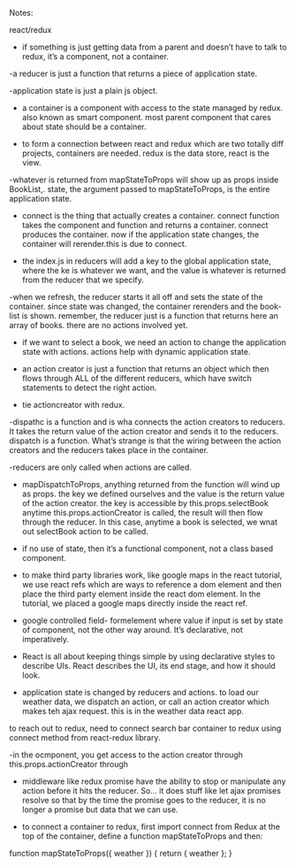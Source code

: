 Notes:

react/redux

- if something is just getting data from a parent and doesn’t have to talk to redux, it’s a component, not a container.

-a reducer is just a function that returns a piece of application state.

-application state is just a plain js object.

- a container is a component with access to the state managed by redux. also known as smart component.  most parent component that cares about state should be a container.

- to form a connection between react and redux which are two totally diff projects, containers are needed. redux is the data store, react is the view.

-whatever is returned from mapStateToProps will show up as props inside BookList,. state, the argument passed to mapStateToProps, is the entire application state.

- connect is the thing that actually creates a container. connect function takes the component and function and returns a container. connect produces the container. now if the application state changes, the container will rerender.this is due to connect.

- the index.js in reducers will add a key to the global application state, where the ke is whatever we want, and the value is whatever is returned from the reducer that we specify. 

-when we refresh, the reducer starts it all off and sets the state of the container. since state was changed, the container rerenders and the book-list is shown. remember, the reducer just is a function that returns here an array of books. there are no actions involved yet.

- if we want to select a book, we need an action to change the application state with actions. actions help with dynamic application state.

- an action creator is just a function that returns an object which then flows through ALL of the different reducers, which have switch statements to detect the right action.

- tie actioncreator with redux.

-dispathc is a function and is wha connects the action creators to reducers. It takes the return value of the action creator and sends it to the reducers. dispatch is a function. What’s strange is that the wiring between the action creators and the reducers takes place in the container. 

-reducers are only called when actions are called.

- mapDispatchToProps, anything returned from the function will wind up as props. the key we defined ourselves and the value is the return value of the action creator. the key is accessible by this.props.selectBook anytime this.props.actionCreator is called, the result will then flow through the reducer. In this case, anytime a book is selected, we wnat out selectBook action to be called.

- if no use of state, then it’s a functional component, not a class based component.

- to make third party libraries work, like google maps in the react tutorial, we use react refs which are ways to reference a dom element and then place the third party element inside the react dom element. In the tutorial, we placed a google maps directly inside the react ref.

- google controlled field- formelement where value if input is set by state of component, not the other way around. It’s declarative, not imperatively.

- React is all about keeping things simple by using declarative styles to describe UIs. React describes the UI, its end stage, and how it should look.

- application state is changed by reducers and actions. to load our weather data, we dispatch an action, or call an action creator which makes teh ajax request. this is in the weather data react app.


to reach out to redux, need to connect search bar container to redux using connect method from react-redux library.

-in the ocmponent, you get access to the action creator through this.props.actionCreator through

- middleware like redux promise have the ability to stop or manipulate any action before it hits the reducer. So… it does stuff like let ajax promises resolve so that by the time the promise goes to the reducer, it is no longer a promise but data that we can use.

- to connect a container to redux, first import connect from Redux at the top of the container, define a function mapStateToProps and then:

function mapStateToProps({ weather }) { 
  return { weather };
}

